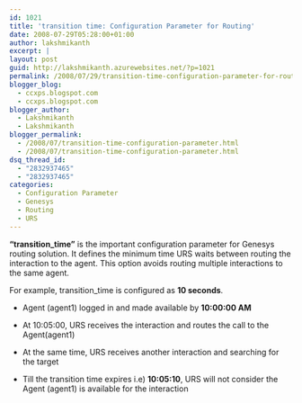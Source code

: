 ```yaml
---
id: 1021
title: 'transition time: Configuration Parameter for Routing'
date: 2008-07-29T05:28:00+01:00
author: lakshmikanth
excerpt: |
layout: post
guid: http://lakshmikanth.azurewebsites.net/?p=1021
permalink: /2008/07/29/transition-time-configuration-parameter-for-routing/
blogger_blog:
  - ccxps.blogspot.com
  - ccxps.blogspot.com
blogger_author:
  - Lakshmikanth
  - Lakshmikanth
blogger_permalink:
  - /2008/07/transition-time-configuration-parameter.html
  - /2008/07/transition-time-configuration-parameter.html
dsq_thread_id:
  - "2832937465"
  - "2832937465"
categories:
  - Configuration Parameter
  - Genesys
  - Routing
  - URS
---
```

**<span>&#8220;transition_time&#8221;</span>** is the important configuration parameter for Genesys routing solution. It defines the minimum time URS waits between routing the interaction to the agent. This option avoids routing multiple interactions to the same agent.

For example, transition_time is configured as **10 seconds**.

</p> 

  * Agent (agent1) logged in and made available by **10:00:00 AM**


  * At 10:05:00, URS receives the interaction and routes the call to the Agent(agent1)


  * At the same time, URS receives another interaction and searching for the target


  * Till the transition time expires i.e) **10:05:10**, URS will not consider the Agent (agent1) is available for the interaction
</ul>